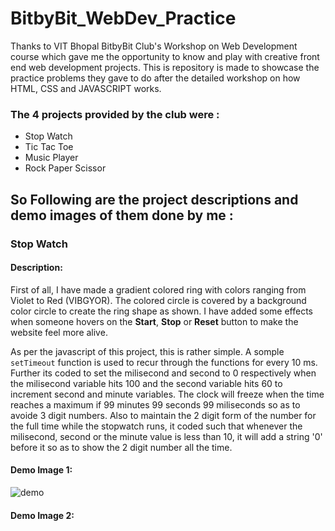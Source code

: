 # BitbyBit_WebDev_Practice
Thanks to VIT Bhopal BitbyBit Club's Workshop on Web Development course which gave me the opportunity to know and play with creative front end web development projects. This is repository is made to showcase the practice problems they gave to do after the detailed workshop on how HTML, CSS and JAVASCRIPT works.

### The 4 projects provided by the club were :
<ul>
  <li>Stop Watch</li>
  <li>Tic Tac Toe</li>
  <li>Music Player</li>
  <li>Rock Paper Scissor</li>
  </ul>
  
 ## So Following are the project descriptions and demo images of them done by me :
 
 
 ### Stop Watch
 
 #### Description:
 
 First of all, I have made a gradient colored ring with colors ranging from Violet to Red (VIBGYOR). The colored circle is covered by a background color circle to create the ring shape as shown. I have added some effects when someone hovers on the **Start**, **Stop** or **Reset** button to make the website feel more alive.
 
 As per the javascript of this project, this is rather simple. A somple `setTimeout` function is used to recur through the functions for every 10 ms. Further its coded to set the milisecond and second to 0 respectively when the milisecond variable hits 100 and the second variable hits 60 to increment second and minute variables. The clock will freeze when the time reaches a maximum if 99 minutes 99 seconds 99 miliseconds so as to avoide 3 digit numbers. Also to maintain the 2 digit form of the number for the full time while the stopwatch runs, it coded such that whenever the milisecond, second or the minute value is less than 10, it will add a string '0'
before it so as to show the 2 digit number all the time.

#### Demo Image 1:
![demo](https://user-images.githubusercontent.com/72212592/170106460-2cd5348b-351b-4454-a24f-ed3c7c9fa6c7.png)

#### Demo Image 2:

